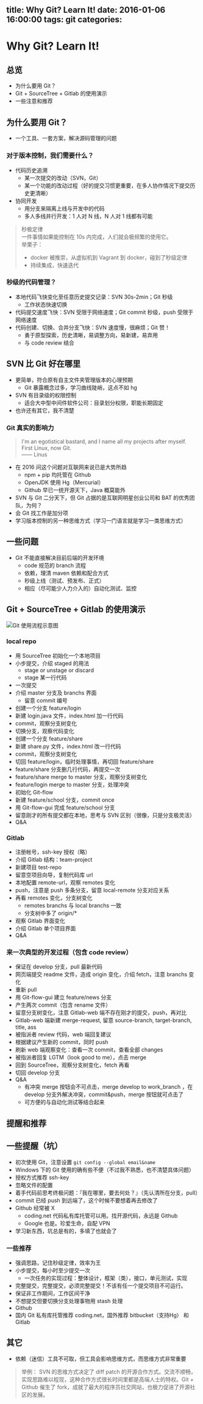 title: Why Git? Learn It!
date: 2016-01-06 16:00:00
tags: git
categories: 
---

# Why Git? Learn It!

## 总览

- 为什么要用 Git？
- Git + SourceTree + Gitlab 的使用演示
- 一些注意和推荐

## 为什么要用 Git？

- 一个工具、一套方案，解决源码管理的问题

### 对于版本控制，我们需要什么？

- 代码历史追溯
	- 某一次提交的改动（SVN，Git）
	- 某一个功能的改动过程（好的提交习惯更重要，在多人协作情况下提交历史更清晰）
- 协同开发
	- 用分支来隔离上线与开发中的代码
	- 多人多线并行开发：1 人对 N 线，N 人对 1 线都有可能

> 秒极定律  
> 一件事情如果能控制在 10s 内完成，人们就会极频繁的使用它。  
> 举栗子：
>  - docker 被推崇，从虚拟机到 Vagrant 到 docker，碰到了秒级定律
>  - 持续集成，快速迭代

### 秒级的代码管理？

- 本地代码飞快变化至任意历史提交记录：SVN 30s-2min；Git 秒级
	- 工作状态快速切换
- 代码提交速度飞快：SVN 受限于网络速度；Git commit 秒级，push 受限于网络速度
- 代码创建、切换、合并分支飞快：SVN 速度慢，很麻烦；Git 赞！
	- 勇于原型探索，历史清晰，易调整方向，易新建，易弃用
	- 与 code review 结合

## SVN 比 Git 好在哪里

- 更简单，符合原有自主文件夹管理版本的心理预期
	- Git 暴露概念过多，学习曲线陡峭，这点不如 hg
- SVN 有目录级的权限控制
	- 适合大中型中间件软件公司：目录划分权限，职能长期固定
- 也许还有其它，我不清楚

### Git 真实的影响力

> I'm an egotistical bastard, and I name all my projects after myself. First Linux, now Git.  
> —— Linus

- 在 2016 问这个问题对互联网来说已是大势所趋
	- npm + pip 均托管在 Github
	- OpenJDK 使用 Hg（Mercurial）
	- Github 早已一统开源天下，Java 概莫能外
- SVN 与 Git 二分天下，但 Git 占据的是互联网明星创业公司和 BAT 的优秀团队，为何？
- 会 Git 找工作是加分项
- 学习版本控制的另一种思维方式（学习一门语言就是学习一类思维方式）

## 一些问题
- Git 不能直接解决目前后端的开发环境
	- code 规范的 branch 流程
	- 依赖，理清 maven 依赖和配合方式
	- 秒级上线（测试、预发布、正式）
	- 相应（尽可能少人力介入的）自动化测试、监控

## Git + SourceTree + Gitlab 的使用演示

![Git 使用流程示意图](http://7j1xgb.com5.z0.glb.clouddn.com/FullSizeRender.jpg)

### local repo

- 用 SourceTree 初始化一个本地项目
- 小步提交，介绍 staged 的用法
	- stage or unstage or discard
	- stage 某一行代码
- 一次提交
- 介绍 master 分支及 branchs 界面
	- 留意 commit 编号
- 创建一个分支 feature/login
- 新建 login.java 文件，index.html 加一行代码
- commit，观察分支树变化
- 切换分支，观察代码变化
- 创建一个分支 feature/share
- 新建 share.py 文件，index.html 改一行代码
- commit，观察分支树变化
- 切回 feature/login，临时处理事情，再切回 feature/share
- feature/share 分支删几行代码，再提交一次
- feature/share merge to master 分支，观察分支树变化
- feature/login merge to master 分支，处理冲突
- 初始化 Git-flow
- 新建 feature/school 分支，commit once
- 用 Git-flow-gui 完成 feature/school 分支
- 留意刚才的所有提交都在本地，思考与 SVN 区别（很像，只是分支极灵活）
- Q&A

### Gitlab

- 注册帐号，ssh-key 授权（略）
- 介绍 Gitlab 结构：team-project
- 新建项目 test-repo
- 留意空项目向导，复制代码库 url
- 本地配置 remote-url，观察 remotes 变化
- push，注意是 push 多条分支，留意 local-remote 分支对应关系
- 再看 remotes 变化，分支树变化
	- remotes branchs 与 local branchs 一致
	- 分支树中多了 origin/*
- 观察 Gitlab 界面变化
- 介绍 Gitlab 单个项目界面
- Q&A

### 来一次典型的开发过程（包含 code review）

- 保证在 develop 分支，pull 最新代码
- 网页端提交 readme 文件，造成 origin 变化，介绍 fetch，注意 branchs 变化
- 重新 pull
- 用 Git-flow-gui 建立 feature/news 分支
- 产生两次 commit（包含 rename 文件）
- 留意分支树变化，注意 Gitlab-web 端不存在刚才的提交，push，再对比
- Gitlab-web 端新建 merge-request, 留意 source-branch, target-branch, title, ass
- 被指派者 review 代码，web 端回复建议
- 根据建议产生新的 commit，同时 push
- 刷新 web 端观察变化：查看一次 commit，查看全部 changes
- 被指派者回复 LGTM（look good to me），点击 merge
- 回到 SourceTree，观察分支树变化，fetch 再看
- 切回 develop 分支
- Q&A
	- 有冲突 merge 按钮会不可点击，merge develop to work_branch ，在 develop 分支外解决冲突，commit&push，merge 按钮就可点击了
	- 可方便的与自动化测试等结合起来

## 提醒和推荐

## 一些提醒（坑）
- 初次使用 Git，注意设置 `git config --global email&name`
- Windows 下的 Git 使用的确有些不便（不过我不熟悉，也不清楚具体问题）
- 授权方式推荐 ssh-key
- 忽略文件的配置
- 着手代码前思考终极问题：『我在哪里，要去何处？』（先认清所在分支，pull）
- commit 已经 push 到远端了，这个时候不要想着再去修改了
- Github 经常被 X
	- coding.net 代码私有库托管可以用。找开源代码，永远是 Github
	- Google 也是。珍爱生命，自配 VPN
- 学习新东西，坑总是有的，多填了也就会了

### 一些推荐

- 强调思路，记住秒级定律，效率为王
- 小步提交，每小时至少提交一次
	- 一次任务的实现过程：整体设计，框架（类），接口，单元测试，实现
- 完整提交，完整提交，必须完整提交！不该有任一个提交项目不可运行。
- 保证非工作期间，工作区间干净
- 不想提交但要切换分支处理事物用 stash 处理
- Github
- 国内 Git 私有库托管推荐 coding.net，国外推荐 bitbucket（支持Hg） 和 Gitlab

## 其它
- 依赖（迷信）工具不可取，但工具会影响思维方式，而思维方式非常重要
> 举例： 
> SVN 的思维方式决定了 diff patch 的开源合作方式。交流不顺畅，实现思路难以程现，这种合作方式很长时间里都是高端人士的特权。Git + Github 催生了 fork，成就了最大的程序员社交网站，也极力促进了开源社区的发展。
